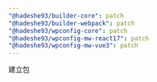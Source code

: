 ```yaml
---
"@hadeshe93/builder-core": patch
"@hadeshe93/builder-webpack": patch
"@hadeshe93/wpconfig-core": patch
"@hadeshe93/wpconfig-mw-react17": patch
"@hadeshe93/wpconfig-mw-vue3": patch
---
```


建立包
